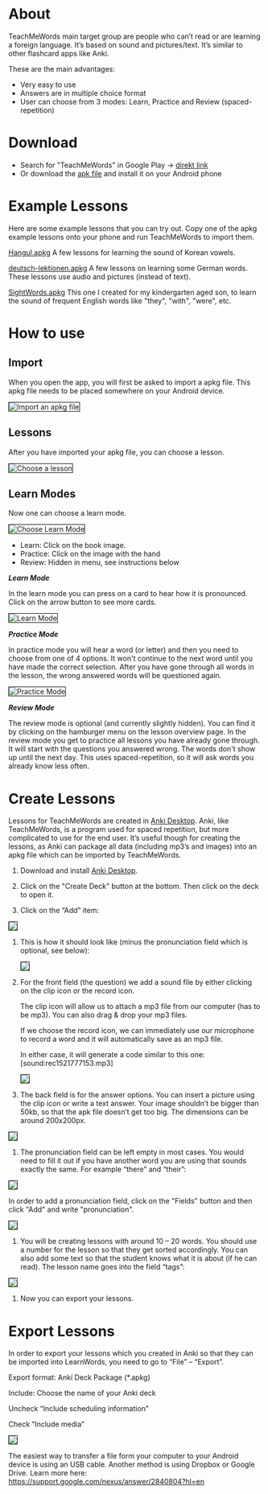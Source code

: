 <style>
img {border: black 1px solid !important; }
</style>
# About
TeachMeWords main target group are people who can’t read or are learning a foreign language. It’s based on sound and pictures/text. It’s similar to other flashcard apps like Anki.

These are the main advantages:

* Very easy to use
* Answers are in multiple choice format
* User can choose from 3 modes: Learn, Practice and Review (spaced-repetition)

# Download

* Search for "TeachMeWords" in Google Play -> <a href="https://play.google.com/store/apps/details?id=com.sil.teachmewords">direkt link</a>
* Or download the <a href="https://github.com/phil4literacy/TeachMeWords/releases/download/1/TeachMeWords.apk">apk file</a> and install it on your Android phone

# Example Lessons

Here are some example lessons that you can try out. Copy one of the apkg example lessons onto your phone and run TeachMeWords to import them.

<a href="https://github.com/phil4literacy/TeachMeWords/releases/download/1/Hangul.apkg">Hangul.apkg</a>
A few lessons for learning the sound of Korean vowels.

<a href="https://github.com/phil4literacy/TeachMeWords/releases/download/1/deutsch-lektionen.apkg">deutsch-lektionen.apkg</a>
A few lessons on learning some German words. These lessons use audio and pictures (instead of text).

<a href="https://github.com/phil4literacy/TeachMeWords/releases/download/1/SightWords.apkg">SightWords.apkg</a>
This one I created for my kindergarten aged son, to learn the sound of frequent English words like "they", "with", "were", etc.

# How to use
## Import
When you open the app, you will first be asked to import a apkg file. This apkg file needs to be placed somewhere on your Android device. 

<img src="/TeachMeWords/resources/screenshots/import.png" alt="Import an apkg file">

## Lessons
After you have imported your apkg file, you can choose a lesson.

<img src="/TeachMeWords/resources/screenshots/lessons.png" alt="Choose a lesson">

## Learn Modes

Now one can choose a learn mode. 

<img src="/TeachMeWords/resources/screenshots/select_mode.png" alt="Choose Learn Mode">

* Learn: Click on the book image. 
* Practice: Click on the image with the hand
* Review: Hidden in menu, see instructions below

***Learn Mode***

In the learn mode you can press on a card to hear how it is pronounced. Click on the arrow button to see more cards.

<img src="/TeachMeWords/resources/screenshots/learn.png" alt="Learn Mode">

***Practice Mode***

In practice mode you will hear a word (or letter) and then you need to choose from one of 4 options. It won't continue to the next word until you have made the correct selection. After you have gone through all words in the lesson, the wrong answered words will be questioned again.

<img src="/TeachMeWords/resources/screenshots/practice.png" alt="Practice Mode">

***Review Mode***

The review mode is optional (and currently slightly hidden). You can find it by clicking on the hamburger menu on the lesson overview page. In the review mode you get to practice all lessons you have already gone through. It will start with the questions you answered wrong. The words don't show up until the next day. This uses spaced-repetition, so it will ask words you already know less often. 

# Create Lessons

Lessons for TeachMeWords are created in <a href="https://apps.ankiweb.net/" target="_blank">Anki Desktop</a>. Anki, like TeachMeWords, is a program used for spaced repetition, but more complicated to use for the end user. It’s useful though for creating the lessons, as Anki can package all data (including mp3’s and images) into an apkg file which can be imported by TeachMeWords.

1. Download and install <a href="https://apps.ankiweb.net/" target="_blank">Anki Desktop</a>.

1. Click on the "Create Deck" button at the bottom. Then click on the deck to open it. 

1. Click on the “Add” item:

<img src="/TeachMeWords/resources/screenshots/anki-add.png">

1. This is how it should look like (minus the pronunciation field which is optional, see below): 

    <img src="/TeachMeWords/resources/screenshots/TeachMeWords-card.png">

1. For the front field (the question) we add a sound file by either clicking on the clip icon or the record icon.

    The clip icon will allow us to attach a mp3 file from our computer (has to be mp3). You can also drag & drop your mp3 files.

    If we choose the record icon, we can immediately use our microphone to record a word and it will automatically save as an mp3 file.

    In either case, it will generate a code similar to this one: [sound:rec1521777153.mp3]

    <img src="/TeachMeWords/resources/screenshots/sound1.png">

1. The back field is for the answer options. You can insert a picture using the clip icon or write a text answer. Your image shouldn’t be bigger than 50kb, so that the apk file doesn’t get too big. The dimensions can be around 200x200px.

<img src="/TeachMeWords/resources/screenshots/image.png">

1. The pronunciation field can be left empty in most cases. You would need to fill it out if you have another word you are using that sounds exactly the same. For example “there” and “their”:

<img src="/TeachMeWords/resources/screenshots/pronunciation.png">

In order to add a pronunciation field, click on the "Fields" button and then click "Add" and write "pronunciation". 

<img src="/TeachMeWords/resources/screenshots/add-pronunciation.png">

1. You will be creating lessons with around 10 – 20 words. You should use a number for the lesson so that they get sorted accordingly. You can also add some text so that the student knows what it is about (if he can read). The lesson name goes into the field “tags”:

<img src="/TeachMeWords/resources/screenshots/tags.png">

1. Now you can export your lessons.

# Export Lessons

In order to export your lessons which you created in Anki so that they can be imported into LearnWords, you need to go to “File” – “Export”.

Export format: Anki Deck Package (*.apkg)

Include: Choose the name of your Anki deck

Uncheck “Include scheduling information”

Check “Include media”

<img src="/TeachMeWords/resources/screenshots/export1.png">

The easiest way to transfer a file form your computer to your Android device is using an USB cable. Another method is using Dropbox or Google Drive. Learn more here: <a href="https://support.google.com/nexus/answer/2840804?hl=en" target="_blank">https://support.google.com/nexus/answer/2840804?hl=en</a>
